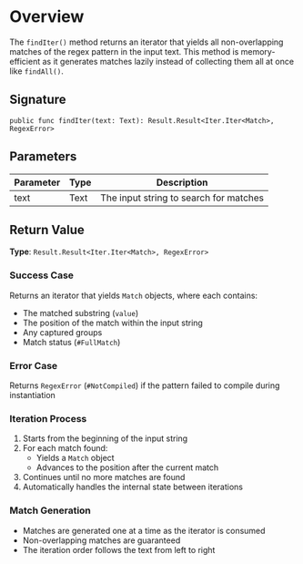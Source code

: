 # Overview

The `findIter()` method returns an iterator that yields all non-overlapping matches of the regex pattern in the input text. This method is memory-efficient as it generates matches lazily instead of collecting them all at once like `findAll()`.

## Signature

```motoko
public func findIter(text: Text): Result.Result<Iter.Iter<Match>, RegexError>
```

## Parameters

| Parameter | Type | Description |
|-----------|------|-------------|
| text | Text | The input string to search for matches |

## Return Value

**Type**: `Result.Result<Iter.Iter<Match>, RegexError>`

### Success Case

Returns an iterator that yields `Match` objects, where each contains:

- The matched substring (`value`)
- The position of the match within the input string
- Any captured groups
- Match status (`#FullMatch`)

### Error Case

Returns `RegexError` (`#NotCompiled`) if the pattern failed to compile during instantiation


### Iteration Process

1. Starts from the beginning of the input string
2. For each match found:
   - Yields a `Match` object
   - Advances to the position after the current match
3. Continues until no more matches are found
4. Automatically handles the internal state between iterations

### Match Generation

- Matches are generated one at a time as the iterator is consumed
- Non-overlapping matches are guaranteed
- The iteration order follows the text from left to right
